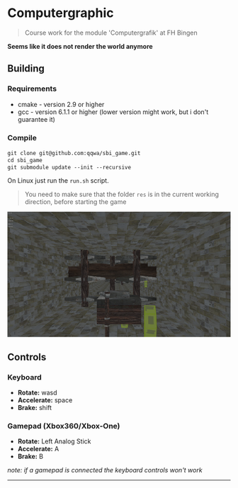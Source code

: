 # Computergraphic

> Course work for the module 'Computergrafik' at FH Bingen

**Seems like it does not render the world anymore**

## Building
### Requirements
* cmake - version 2.9 or higher
* gcc - version 6.1.1 or higher (lower version might work, but i don't guarantee it)

### Compile

```
git clone git@github.com:qqwa/sbi_game.git
cd sbi_game
git submodule update --init --recursive
```

On Linux just run the `run.sh` script.

> You need to make sure that the folder `res` is in the current working direction, before starting the game

![Screenshot of the Game](/screenshot_small.png)

## Controls
### Keyboard

* **Rotate:** wasd
* **Accelerate:** space
* **Brake:** shift

### Gamepad (Xbox360/Xbox-One)

* **Rotate:** Left Analog Stick
* **Accelerate:** A
* **Brake:** B

*note: if a gamepad is connected the keyboard controls won't work*

---
